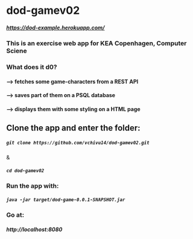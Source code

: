 # dod-gamev02 <h5>https://dod-example.herokuapp.com/</h5>
<h3>This is an exercise web app for KEA Copenhagen, Computer Sciene</h3>
<h3>What does it d0?</j3>
<h4>--> fetches some game-characters from a REST API</h4>
<h4>--> saves part of them on a PSQL database</h4>
<h4>--> displays them with some styling on a HTML page</h4>

<h2> Clone the app and enter the folder:</h2> 
<h5> <code>git clone https://github.com/vchivu14/dod-gamev02.git</h5></code> & <h5><code>cd dod-gamev02</code></h5>
<h3> Run the app with:</h3>
<h5> <code>java -jar target/dod-game-0.0.1-SNAPSHOT.jar</code></h5>
<h3> Go at:</h3>
<h5>http://localhost:8080</h5>
